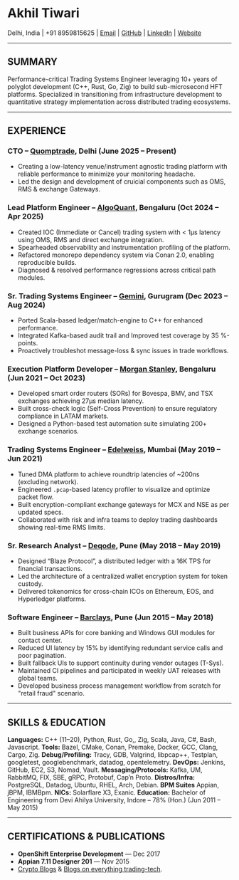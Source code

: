 # **Akhil Tiwari**

Delhi, India | +91 8959815625 | [Email](mailto:akhiltiwari.13@gmail.com) | [GitHub](https://github.com/akhiltiwari13) | [LinkedIn](https://www.linkedin.com/in/akhiltiwari-13/) | [Website](https://www.quomptrade.com)

---

## **SUMMARY**

Performance-critical Trading Systems Engineer leveraging 10+ years of polyglot development (C++, Rust, Go, Zig) to build sub-microsecond HFT platforms. Specialized in transitioning from infrastructure development to quantitative strategy implementation across distributed trading ecosystems.

---

## **EXPERIENCE**
### **CTO – [Quomptrade](https://www.quomptrade.com/), Delhi (June 2025 – Present)**

- Creating a low-latency venue/instrument agnostic trading platform with reliable performance to minimize your monitoring headache.
- Led the design and development of cruicial components such as OMS, RMS & exchange Gateways.

### **Lead Platform Engineer – [AlgoQuant](https://www.algoquantfintech.com/), Bengaluru (Oct 2024 – Apr 2025)**

- Created IOC (Immediate or Cancel) trading system with < 1μs latency using OMS, RMS and direct exchange integration.
- Spearheaded observability and instrumentation profiling of the platform.
- Refactored monorepo dependency system via Conan 2.0, enabling reproducible builds.
- Diagnosed & resolved performance regressions across critical path modules.

### **Sr. Trading Systems Engineer – [Gemini](https://www.gemini.com/), Gurugram (Dec 2023 – Aug 2024)**

- Ported Scala-based ledger/match-engine to C++ for enhanced performance.
- Integrated Kafka-based audit trail and Improved test coverage by 35 %-points.
- Proactively troubleshot message-loss & sync issues in trade workflows.

### **Execution Platform Developer – [Morgan Stanley](https://www.morganstanley.com/), Bengaluru (Jun 2021 – Oct 2023)**

- Developed smart order routers (SORs) for Bovespa, BMV, and TSX exchanges achieving 27μs median latency.
- Built cross-check logic (Self-Cross Prevention) to ensure regulatory compliance in LATAM markets.
- Designed a Python-based test automation suite simulating 200+ exchange scenarios.

### **Trading Systems Engineer – [Edelweiss](https://www.edelweissfin.com/), Mumbai (May 2019 – Jun 2021)**

- Tuned DMA platform to achieve roundtrip latencies of ~200ns (excluding network).
- Engineered `.pcap`-based latency profiler to visualize and optimize packet flow.
- Built encryption-compliant exchange gateways for MCX and NSE as per updated specs.
- Collaborated with risk and infra teams to deploy trading dashboards showing real-time RMS limits.

### **Sr. Research Analyst – [Deqode](https://deqode.com/), Pune (May 2018 – May 2019)**

- Designed “Blaze Protocol”, a distributed ledger with a 16K TPS for financial transactions.
- Led the architecture of a centralized wallet encryption system for token custody.
- Delivered tokenomics for cross-chain ICOs on Ethereum, EOS, and Hyperledger platforms.

### **Software Engineer – [Barclays](https://home.barclays/), Pune (Jun 2015 – May 2018)**

- Built business APIs for core banking and Windows GUI modules for contact center.
- Reduced UI latency by 15% by identifying redundant service calls and poor pagination.
- Built fallback UIs to support continuity during vendor outages (T-Sys).
- Maintained CI pipelines and participated in weekly UAT releases with global teams.
- Developed business process management workflow from scratch for "retail fraud" scenario.

---

## **SKILLS & EDUCATION**

**Languages:** C++ (11–20), Python, Rust, Go,, Zig, Scala, Java, C#, Bash, Javascript.
**Tools:** Bazel, CMake, Conan, Premake, Docker, GCC, Clang, Cargo, Zig.
**Debug/Profiling:** Tracy, GDB, Valgrind, libpcap++, Testplan, googletest, googlebenchmark, datadog, opentelemetry.
**DevOps:** Jenkins, GitHub, EC2, S3, Nomad, Vault.
**Messaging/Protocols:** Kafka, UM, RabbitMQ, FIX, SBE, gRPC, Protobuf, Cap’n Proto.
**Distros/Infra:** PostgreSQL, Datadog, Ubuntu, RHEL, Arch, Debian.
**BPM Suites** Appian, jBPM, IBMBpm.
**NICs:** Solarflare X3, Exanic.
**Education:** Bachelor of Engineering from Devi Ahilya University, Indore – 78% (Hon.) (Jun 2011 – May 2015)

---

## **CERTIFICATIONS & PUBLICATIONS**

- **OpenShift Enterprise Development** — Dec 2017
- **Appian 7.11 Designer 201** — Nov 2015
- [Crypto Blogs](https://deqode.com/blog/2019/02/12/eosio-smart-contracts/) & [Blogs on everything trading-tech](https://quomptrade.com/blog).
